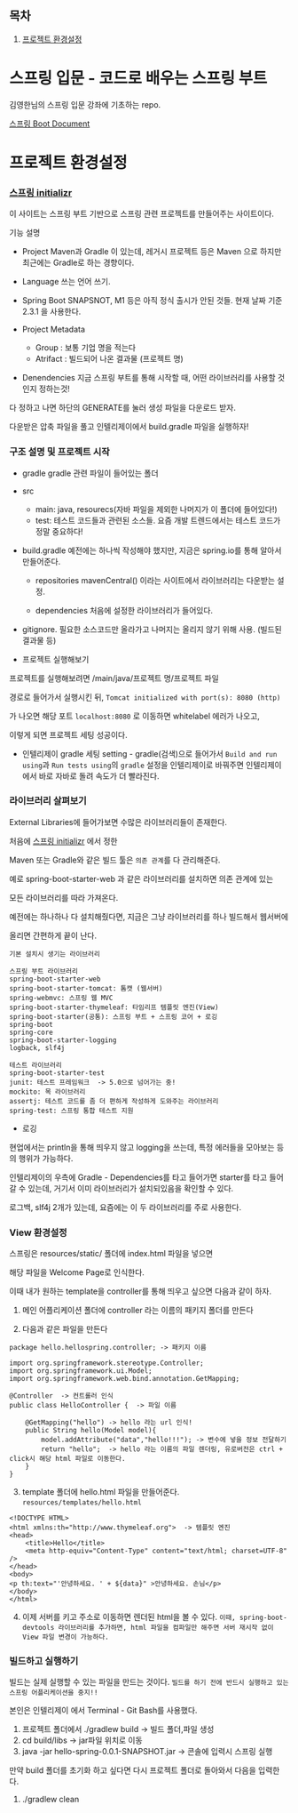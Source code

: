 ## 목차

1. [프로젝트 환경설정](#프로젝트-환경설정)

# 스프링 입문 - 코드로 배우는 스프링 부트

김영한님의 스프링 입문 강좌에 기초하는 repo.

[스프링 Boot Document](https://docs.spring.io/spring-boot/docs/current/reference/html/)

# 프로젝트 환경설정

### [스프링 initializr](https://start.spring.io/)

이 사이트는 스프링 부트 기반으로 스프링 관련 프로젝트를 만들어주는 사이트이다.

기능 설명

- Project
  Maven과 Gradle 이 있는데, 레거시 프로젝트 등은 Maven 으로 하지만
  최근에는 Gradle로 하는 경향이다.

- Language
  쓰는 언어 쓰기.

- Spring Boot
  SNAPSNOT, M1 등은 아직 정식 출시가 안된 것들.
  현재 날짜 기준 2.3.1 을 사용한다.

- Project Metadata

  - Group : 보통 기업 명을 적는다
  - Atrifact : 빌드되어 나온 결과물 (프로젝트 명)

- Denendencies
  지금 스프링 부트를 통해 시작할 때, 어떤 라이브러리를 사용할 것인지 정하는것!

다 정하고 나면 하단의 GENERATE를 눌러 생성 파일을 다운로드 받자.

다운받은 압축 파일을 풀고 인텔리제이에서 build.gradle 파일을 실행하자!

### 구조 설명 및 프로젝트 시작

- gradle
  gradle 관련 파일이 들어있는 폴더

- src

  - main: java, resourecs(자바 파일을 제외한 나머지가 이 폴더에 들어있다!)
  - test: 테스트 코드들과 관련된 소스들.
    요즘 개발 트렌드에서는 테스트 코드가 정말 중요하다!

- build.gradle
  예전에는 하나씩 작성해야 했지만,
  지금은 spring.io를 통해 알아서 만들어준다.

  - repositories
    mavenCentral() 이라는 사이트에서 라이브러리는 다운받는 설정.

  - dependencies
    처음에 설정한 라이브러리가 들어있다.

- gitignore.
  필요한 소스코드만 올라가고 나머지는 올리지 않기 위해 사용. (빌드된 결과물 등)

- 프로젝트 실행해보기

프로젝트를 실행해보려면 /main/java/프로젝트 명/프로젝트 파일

경로로 들어가서 실행시킨 뒤, `Tomcat initialized with port(s): 8080 (http)`

가 나오면 해당 포트 `localhost:8080` 로 이동하면 whitelabel 에러가 나오고,

이렇게 되면 프로젝트 세팅 성공이다.

- 인텔리제이 gradle 세팅
  setting - gradle(검색)으로 들어가서 `Build and run using`과 `Run tests using`의 `gradle` 설정을 인텔리제이로 바꿔주면 인텔리제이에서 바로 자바로 돌려 속도가 더 빨라진다.

### 라이브러리 살펴보기

External Libraries에 들어가보면 수많은 라이브러리들이 존재한다.

처음에 [스프링 initializr](https://start.spring.io/) 에서 정한

Maven 또는 Gradle와 같은 빌드 툴은 `의존 관계`를 다 관리해준다.

예로 spring-boot-starter-web 과 같은 라이브러리를 설치하면 의존 관계에 있는

모든 라이브러리를 따라 가져온다.

예전에는 하나하나 다 설치해줬다면, 지금은 그냥 라이브러리를 하나 빌드해서 웹서버에

올리면 간편하게 끝이 난다.

```
기본 설치시 생기는 라이브러리

스프링 부트 라이브러리
spring-boot-starter-web
spring-boot-starter-tomcat: 톰캣 (웹서버)
spring-webmvc: 스프링 웹 MVC
spring-boot-starter-thymeleaf: 타임리프 템플릿 엔진(View)
spring-boot-starter(공통): 스프링 부트 + 스프링 코어 + 로깅
spring-boot
spring-core
spring-boot-starter-logging
logback, slf4j

테스트 라이브러리
spring-boot-starter-test
junit: 테스트 프레임워크  -> 5.0으로 넘어가는 중!
mockito: 목 라이브러리
assertj: 테스트 코드를 좀 더 편하게 작성하게 도와주는 라이브러리
spring-test: 스프링 통합 테스트 지원
```

- 로깅

현업에서는 println을 통해 띄우지 않고 logging을 쓰는데, 특정 에러들을 모아보는 등의 행위가 가능하다.

인텔리제이의 우측에 Gradle - Dependencies를 타고 들어가면 starter를 타고 들어갈 수 있는데, 거기서 이미 라이브러리가 설치되있음을 확인할 수 있다.

로그백, slf4j 2개가 있는데, 요즘에는 이 두 라이브러리를 주로 사용한다.

### View 환경설정

스프링은 resources/static/ 폴더에 index.html 파일을 넣으면

해당 파일을 Welcome Page로 인식한다.

이때 내가 원하는 template을 controller를 통해 띄우고 싶으면 다음과 같이 하자.

1. 메인 어플리케이션 폴더에 controller 라는 이름의 패키지 폴더를 만든다

2. 다음과 같은 파일을 만든다

```
package hello.hellospring.controller; -> 패키지 이름

import org.springframework.stereotype.Controller;
import org.springframework.ui.Model;
import org.springframework.web.bind.annotation.GetMapping;

@Controller  -> 컨트롤러 인식
public class HelloController {  -> 파일 이름

    @GetMapping("hello") -> hello 라는 url 인식!
    public String hello(Model model){
        model.addAttribute("data","hello!!!"); -> 변수에 넣을 정보 전달하기
        return "hello";  -> hello 라는 이름의 파일 렌더링, 유로버전은 ctrl + click시 해당 html 파일로 이동한다.
    }
}
```

3. template 폴더에 hello.html 파일을 만들어준다.
   `resources/templates/hello.html`

```
<!DOCTYPE HTML>
<html xmlns:th="http://www.thymeleaf.org">  -> 템플릿 엔진
<head>
    <title>Hello</title>
    <meta http-equiv="Content-Type" content="text/html; charset=UTF-8" />
</head>
<body>
<p th:text="'안녕하세요. ' + ${data}" >안녕하세요. 손님</p>
</body>
</html>
```

4. 이제 서버를 키고 주소로 이동하면 렌더된 html을 볼 수 있다.
   `이때, spring-boot-devtools 라이브러리를 추가하면, html 파일을 컴파일만 해주면 서버 재시작 없이 View 파일 변경이 가능하다.`

### 빌드하고 실행하기

빌드는 실제 실행할 수 있는 파일을 만드는 것이다.
`빌드를 하기 전에 반드시 실행하고 있는 스프링 어플리케이션을 중지!!`

본인은 인텔리제이 에서 Terminal - Git Bash를 사용했다.

1. 프로젝트 폴더에서 ./gradlew build -> 빌드 폴더,파일 생성
2. cd build/libs -> jar파일 위치로 이동
3. java -jar hello-spring-0.0.1-SNAPSHOT.jar -> 콘솔에 입력시 스프링 실행

만약 build 폴더를 초기화 하고 싶다면 다시 프로젝트 폴더로 돌아와서 다음을 입력한다.

1. ./gradlew clean
